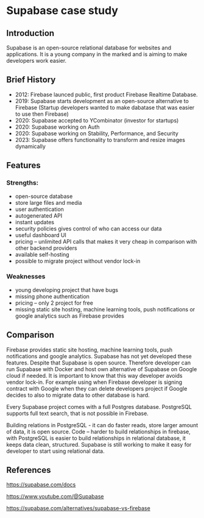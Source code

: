 # Supabase case study

## Introduction
Supabase is an open-source relational database for websites and applications. It is a young company in the marked and is aiming to make developers work easier.

## Brief History
-	2012: Firebase launced public, first product Firebase Realtime Database.
-	2019: Supabase starts development as an open-source alternative to Firebase
(Startup developers wanted to make dabatase that was easier to use then  Firebase)
-	2020: Supabase accepted to YCombinator (investor for startups) 
-	2020: Supabase working on Auth
-	2020: Supabase working on Stability, Performance, and Security
-	2023: Supabase offers functionality to transform and resize images dynamically

## Features
### Strengths:
-	open-source database
-	store large files and media
-	user authentication
-	autogenerated API
-	instant updates
-	security policies gives control of who can access our data
- useful dashboard UI
-	pricing – unlimited API calls that makes it very cheap in comparison with other backend providers
-	available self-hosting
-	possible to migrate project without vendor lock-in

### Weaknesses
-	young developing project that have bugs
-	missing phone authentication
-	pricing – only 2 project for free
-	missing static site hosting, machine learning tools, push notifications or google analytics such as Firebase provides

## Comparison
Firebase provides static site hosting, machine learning tools, push notifications and google analytics. Supabase has not yet developed these features. Despite that Supabase is open source. Therefore developer can run Supabase with Docker and host own alternative of Supabase on Google cloud if needed. It is important to know that this way developer avoids vendor lock-in. For example using when Firebase developer is signing contract with Google when they can delete developers project if Google decides to also to migrate data to other database is hard.

Every Supabase project comes with a full Postgres database. PostgreSQL supports full text search, that is not possible in Firebase.

Building relations in PostgreSQL  - it can do faster reads, store larger amount of data, it is open source. Code – harder to build relationships in firebase, with PostgreSQL is easier to build relationships in relational database, it keeps data clean, structured. Supabase is still working to make it easy for developer to start using relational data.

## References
https://supabase.com/docs 

https://www.youtube.com/@Supabase

https://supabase.com/alternatives/supabase-vs-firebase


